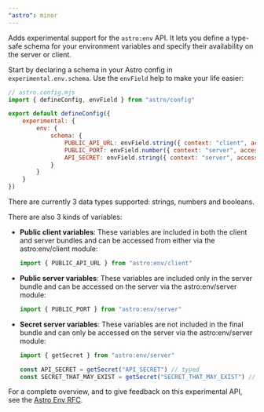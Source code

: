 ```yaml
---
"astro": minor
---
```


Adds experimental support for the `astro:env` API. It lets you define a type-safe schema for your environment variables and specify their availability on the server or client.

Start by declaring a schema in your Astro config in `experimental.env.schema`. Use the `envField` help to make your life easier:

```js
// astro.config.mjs
import { defineConfig, envField } from "astro/config"

export default defineConfig({
    experimental: {
        env: {
            schema: {
                PUBLIC_API_URL: envField.string({ context: "client", access: "public", optional: true }),
                PUBLIC_PORT: envField.number({ context: "server", access: "public", default: 4321 }),
                API_SECRET: envField.string({ context: "server", access: "secret" }),
            }
        }
    }
})
```

There are currently 3 data types supported: strings, numbers and booleans.

There are also 3 kinds of variables:

- **Public client variables**: These variables are included in both the client and server bundles and can be accessed from either via the astro:env/client module:

    ```js
    import { PUBLIC_API_URL } from "astro:env/client"
    ```

- **Public server variables**: These variables are included only in the server bundle and can be accessed on the server via the astro:env/server module:

    ```js
    import { PUBLIC_PORT } from "astro:env/server"
    ```

- **Secret server variables**: These variables are not included in the final bundle and can only be accessed on the server via the astro:env/server module:

    ```js
    import { getSecret } from "astro:env/server"

    const API_SECRET = getSecret("API_SECRET") // typed
    const SECRET_THAT_MAY_EXIST = getSecret("SECRET_THAT_MAY_EXIST") // string | undefined
    ```

For a complete overview, and to give feedback on this experimental API, see the [Astro Env RFC](https://github.com/withastro/roadmap/blob/feat/astro-env-rfc/proposals/0046-astro-env.md).